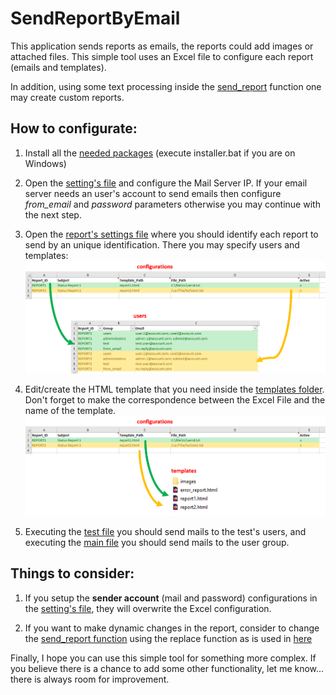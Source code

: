 # SendReportByEmail
This application sends reports as emails, the reports could add images or attached files. This simple 
tool uses an Excel file to configure each report (emails and templates).

In addition, using some text processing inside the [send_report](/reports.py) function one may create custom reports.

## How to configurate:

1. Install all the [needed packages](/installer) (execute installer.bat if you are on Windows)
2. Open the [setting's file](/settings/config.py) and configure the Mail Server IP. If your email server 
needs an user's account to send emails then configure *from_email* and *password* parameters otherwise you 
may continue with the next step.
3. Open the [report's settings file](/settings/file_config.xlsx) where you should identify each report to 
send by an unique identification. There you may specify users and templates:
![user_and_template_configurations](/documents/email_report_configuration.png?raw=true)

4. Edit/create the HTML template that you need inside the [templates folder](/templates). Don't forget to make 
the correspondence between the Excel File and the name of the template.
![template_configurations](/documents/templates_config.png?raw=true)

5. Executing the [test file](/test.py) you should send mails to the test's users, 
and executing the [main file](/main.py) you should send mails to the user group.

## Things to consider:

1. If you setup the **sender account** (mail and password) configurations in the [setting's file](/settings/config.py), 
they will overwrite the Excel configuration.

2. If you want to make dynamic changes in the report, consider to change the [send_report function](/reports.py) using 
the replace function as is used in [here](https://github.com/Borreguin/SendReportByEmail/blob/a1d710371053cdd62cad39c07174a9a9e3e8439d/reports.py#L62)  

Finally, I hope you can use this simple tool for something more complex. If you believe there is a chance 
to add some other functionality, let me know... there is always room for improvement.